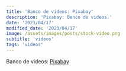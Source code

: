 ```yaml
---
title: 'Banco de videos: Pixabay'
description: 'Pixabay: Banco de videos.'
date: '2023/04/17'
modified_date: '2023/04/17'
image: /assets/images/posts/stock-video.png
subtitle: 'videos'
tags: 'videos'
---
```


Banco de videos: [Pixabay](https://pixabay.com/videos/)

